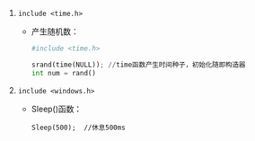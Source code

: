 

1. `include <time.h>`

   - 产生随机数：

     ```python
     #include <time.h>
     
     srand(time(NULL)); //time函数产生时间种子，初始化随即构造器
     int num = rand()
     ```

2. `include <windows.h>`

   - Sleep()函数：

     `Sleep(500);  //休息500ms`

     
